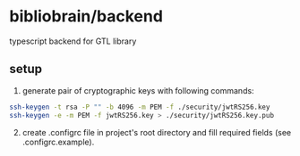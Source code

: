 # bibliobrain/backend
typescript backend for GTL library

## setup
1. generate pair of cryptographic keys with following commands:
```bash
ssh-keygen -t rsa -P "" -b 4096 -m PEM -f ./security/jwtRS256.key
ssh-keygen -e -m PEM -f jwtRS256.key > ./security/jwtRS256.key.pub
```
2. create .configrc file in project's root directory and fill required fields (see .configrc.example).
